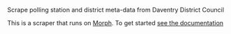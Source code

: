 Scrape polling station and district meta-data from Daventry District Council

This is a scraper that runs on [Morph](https://morph.io). To get started [see the documentation](https://morph.io/documentation)
